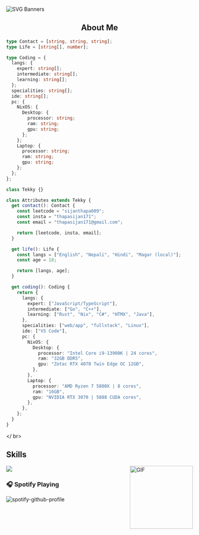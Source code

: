 ![SVG Banners](https://svg-banners.vercel.app/api?type=origin&text1=SIJAN%20&text2=💖%20A%20Software%20web%20developer&width=1000&height=400)


<h2 align="center">About Me </h2>

```ts
type Contact = [string, string, string];
type Life = [string[], number];

type Coding = {
  langs: {
    expert: string[];
    intermediate: string[];
    learning: string[];
  };
  specialities: string[];
  ide: string[];
  pc: {
    NixOS: {
      Desktop: {
        processor: string;
        ram: string;
        gpu: string;
      };
    };
    Laptop: {
      processor: string;
      ram: string;
      gpu: string;
    };
  };
};

class Tekky {}

class Attributes extends Tekky {
  get contact(): Contact {
    const leetcode = "sijanthapa009";
    const insta = "thapasijan171";
    const email = "thapasijan171@gmail.com";

    return [leetcode, insta, email];
  }

  get life(): Life {
    const langs = ["English", "Nepali", "Hindi", "Magar (local)"];
    const age = 18;

    return [langs, age];
  }

  get coding(): Coding {
    return {
      langs: {
        expert: ["JavaScript/TypeScript"],
        intermediate: ["Go", "C++"],
        learning: ["Rust", "Nix", "C#", "HTMX", "Java"],
      },
      specialities: ["web/app", "fullstack", "Linux"],
      ide: ["VS Code"],
      pc: {
        NixOS: {
          Desktop: {
            processor: "Intel Core i9-13900K | 24 cores",
            ram: "32GB DDR5",
            gpu: "Zotac RTX 4070 Twin Edge OC 12GB",
          },
        },
        Laptop: {
          processor: "AMD Ryzen 7 5800X | 8 cores",
          ram: "16GB",
          gpu: "NVIDIA RTX 3070 | 5888 CUDA cores",
        },
      },
    };
  }
}

```

</ br>

## Skills

 <a href="https://skillicons.dev">
    <img src="https://skillicons.dev/icons?i=js,ts,nodejs,react,vite,tailwind,styledcomponents,sass,materialui,supabase,mongodb,git,github,vscode,figma,c,cpp,photoshop,bun,rust,python,blender&perline=16" />
  </a>


<img align="right" alt="GIF" height="170px" src="https://media.giphy.com/media/J5B1Y8QZnzXXbLQIBu/giphy.gif" />

### 🎧 Spotify Playing
![spotify-github-profile](https://spotify-github-profile.kittinanx.com/api/view?uid=317q6jzgjyc6imfq5nonsi4qmm6q&cover_image=true&theme=novatorem&bar_color=ff3c74&bar_color_cover=false)
